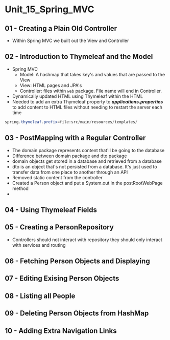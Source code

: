 # Unit_15_Spring_MVC

[//]: # (Test comment for issue1)

## 01 - Creating a Plain Old Controller
- Within Spring MVC we built out the View and Controller


## 02 - Introduction to Thymeleaf and the Model
- Spring MVC
  - Model: A hashmap that takes key's and values that are passed to the View
  - View: HTML pages and JPA's
  - Controller: files within `web` package. File name will end in Controller.
- Dynamically updated HTML using Thymeleaf within the HTML
- Needed to add an extra Thymeleaf property to **_applications.properties_** to add content to HTML files without needing 
to restart the server each time
```Java
spring.thymeleaf.prefix=file:src/main/resources/templates/
```


## 03 - PostMapping with a Regular Controller
- The domain package represents content that'll be going to the database
- Difference between domain package and dto package
- domain objects get stored in a database and retrieved from a database
- dto is an object that's not persisted from a database. It's just used to transfer data from 
  one place to another through an API
- Removed static content from the controller
- Created a Person object and put a System.out in the postRootWebPage method
- 

## 04 - Using Thymeleaf Fields

## 05 - Creating a PersonRepository
- Controllers should not interact with repository they should only interact with services and routing

## 06 - Fetching Person Objects and Displaying

## 07 - Editing Exising Person Objects

## 08 - Listing all People

## 09 - Deleting Person Objects from HashMap

## 10 - Adding Extra Navigation Links
